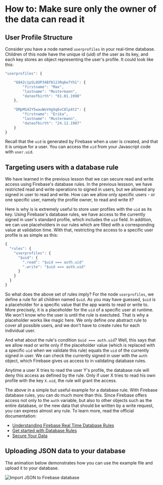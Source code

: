 # How to: Make sure only the owner of the data can read it

## User Profile Structure

Consider you have a node named `userprofiles` in your real-time database. Children of this node have the unique id (uid) of the user as its key, and each key stores an object representing the user's profile. It could look like this:

```javascript
"userprofiles": {

    "6842c1pSL8OP34Bf812JRq6e7Yh1": {
        "firstname": "Max",
        "lastname": "Mustermann",
        "dateofbirth": "01.01.1990"
    },
    
    "DMpMS4IY5wauWoV4gOq6vC8lp4t2": {
        "firstname": "Erika",
        "lastname": "Mustermann",
        "dateofbirth": "24.12.1987"
    }
}
```

Recall that the `uid` is generated by Firebase when a user is created, and that it is unique for a user. You can access the `uid` from your Javascript code with `user.uid`.

## Targeting users with a database rule

We have learned in the previous lesson that we can secure read and write access using Firebase's database rules. In the previous lessson, we have restricted read and write operations to signed in users, but we allowed any signed in user to read and write. How can we allow only specific users - or one specific user, namely the profile owner, to read and write it? 

Here is why is is extremely useful to store user profiles with the `uid` as its key. Using Firebase's database rules, we have access to the currently signed in user's standard profile, which includes the `uid` field. In addition, we can use placeholders in our rules which are filled with a corresponding value at validation time. With that, restricting the access to a specific user profile is as simple as this:

```javascript
{
  "rules": {
    "userprofiles": {
      "$uid": {
        ".read": "$uid === auth.uid"  
        ".write": "$uid === auth.uid"
      }
    }
  }
}
```

So what does the above set of rules imply? For the node `userprofiles`, we define a rule for all children named `$uid`. As you may have guessed, `$uid` is a placeholder for a specific value that the app wants to read or write to. More precisely, it is a placeholder for the `uid` of a specific user at runtime. We won't know who the user is until the rule is exectuted. That is why a placeholder works like magic here. We only define *one* abstract rule to cover all possible users, and we don't have to create rules for each individual user.

And what about the rule's condition `$uid === auth.uid`? Well, this says that we allow read or write only if the placeholder value (which is replaced with a specific `uid` when we validate this rule) equals the `uid` of the currently signed in user. We can check the currently signed in user with the `auth` object, which Firebase gives us access to in validating database rules.

Anytime a user X tries to read the user Y's profile, the database rule will deny this access as defined by the rule. Only if user X tries to read his own profile with the key `X.uid`, the rule will grant the access.

The above in a simple but useful example for a database rule. With Firebase database rules, you can do much more than this. Since Firebase offers access not only to the `auth` variable, but also to other objects such as the entire database, or the new data that should be written by a write request, you can express almost any rule. To learn more, read the official documentation:

- [Understanding Firebase Real Time Database Rules](https://firebase.google.com/docs/database/security/)
- [Get started with Database Rules](https://firebase.google.com/docs/database/security/quickstart)
- [Secure Your Data](https://firebase.google.com/docs/database/security/securing-data)

## Uploading JSON data to your database

The animation below demonstrates how you can use the example file and upload it to your database.

![Import JSON to Firebase database](https://media.giphy.com/media/vFKqnCdLPNOKc/giphy.gif)